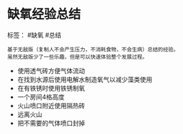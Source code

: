 # 缺氧经验总结
标签： #缺氧 #总结

```admonish info  
基于无敌版（复制人不会产生压力，不消耗食物，不会生病）总结的经验。
虽然无敌版少了一些乐趣，但是可以快速体验整个发展过程。
```

- 使用透气砖方便气体流动
- 在找到水源后使用电解水制造氧气以减少藻类使用
- 在有铁锈时使用铁锈制氧
- 一个房间4格高度
- 火山喷口附近使用隔热砖
- 远离火山
- 把不需要的气体喷口封掉